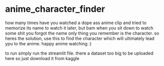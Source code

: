 # anime_character_finder
how many times have you watched a dope ass anime clip and tried to memorize its name to watch it later, but bam when you sit down to watch some shit you forgot the name only thing you remember is the character. so heres the solution, use this to find the character which will ultimately lead ypu to the anime. happy anime watching :)

to run simply run the streamlit file. 
there a dataset too big to be uploaded here so just download it from kaggle
